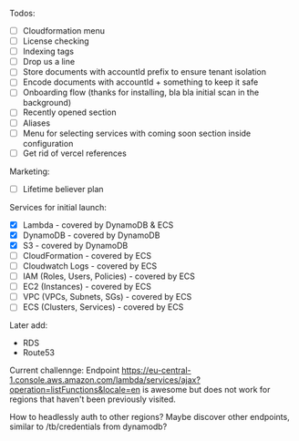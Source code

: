 Todos:

- [ ] Cloudformation menu
- [ ] License checking
- [ ] Indexing tags
- [ ] Drop us a line
- [ ] Store documents with accountId prefix to ensure tenant isolation
- [ ] Encode documents with accountId + something to keep it safe
- [ ] Onboarding flow (thanks for installing, bla bla initial scan in the background)
- [ ] Recently opened section
- [ ] Aliases
- [ ] Menu for selecting services with coming soon section inside configuration
- [ ] Get rid of vercel references

Marketing:

- [ ] Lifetime believer plan

Services for initial launch:

- [x] Lambda - covered by DynamoDB & ECS
- [x] DynamoDB - covered by DynamoDB
- [x] S3 - covered by DynamoDB
- [ ] CloudFormation - covered by ECS
- [ ] Cloudwatch Logs - covered by ECS
- [ ] IAM (Roles, Users, Policies) - covered by ECS
- [ ] EC2 (Instances) - covered by ECS
- [ ] VPC (VPCs, Subnets, SGs) - covered by ECS
- [ ] ECS (Clusters, Services) - covered by ECS

Later add:

- RDS
- Route53

Current challennge:
Endpoint https://eu-central-1.console.aws.amazon.com/lambda/services/ajax?operation=listFunctions&locale=en
is awesome but does not work for regions that haven't been previously visited.

How to headlessly auth to other regions?
Maybe discover other endpoints, similar to /tb/credentials from dynamodb?

